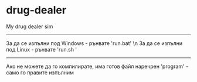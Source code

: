 # drug-dealer
My drug dealer sim
_______________________________________________________________________________________________
За да се изпълни под Windows - рънвате 'run.bat' \n
За да се изпълни под Linux   - рънвате 'run.sh '
_______________________________________________________________________________________________
Ако не можете да го компилирате, има готов файл наречрен 'program' - само го правите изпълним
